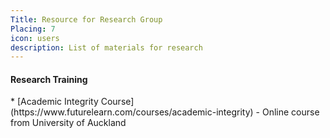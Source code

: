 ```yaml
---
Title: Resource for Research Group
Placing: 7
icon: users
description: List of materials for research
---
```


#### Research Training
<div class="sep2"></div>
* [Academic Integrity Course](https://www.futurelearn.com/courses/academic-integrity) - Online course from University of Auckland

